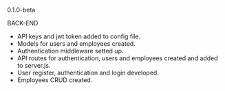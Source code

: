 0.1.0-beta

BACK-END

- API keys and jwt token added to config file.
- Models for users and employees created.
- Authentication middleware setted up.
- API routes for authentication, users and employees created and added to server.js.
- User register, authentication and login developed.
- Employees CRUD created.
